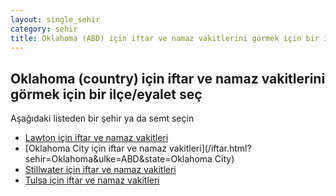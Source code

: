 ```yaml
---
layout: single_sehir
category: sehir
title: Oklahoma (ABD) için iftar ve namaz vakitlerini görmek için bir ilçe/eyalet seç
---
```



## Oklahoma (country) için iftar ve namaz vakitlerini görmek için bir ilçe/eyalet seç

Aşağıdaki listeden bir şehir ya da semt seçin


* [Lawton için iftar ve namaz vakitleri](/iftar.html?sehir=Oklahoma&ulke=ABD&state=Lawton)
* [Oklahoma City için iftar ve namaz vakitleri](/iftar.html?sehir=Oklahoma&ulke=ABD&state=Oklahoma City)
* [Stillwater için iftar ve namaz vakitleri](/iftar.html?sehir=Oklahoma&ulke=ABD&state=Stillwater)
* [Tulsa için iftar ve namaz vakitleri](/iftar.html?sehir=Oklahoma&ulke=ABD&state=Tulsa)
